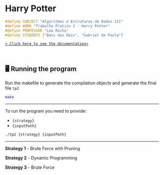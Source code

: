 # Harry Potter

```c
#define SUBJECT "Algoritmos e Estruturas de Dados III"
#define WORK "Trabalho Pŕatico 2 - Harry Potter"
#define PROFESSOR "Leo Rocha"
#define STUDENTS ["Davi dos Reis", "Gabriel de Paula"]
```

[`> Click here to see the documentation<`](./docs)

&nbsp;

## 🖥 Running the program

Run the makefile to generate the compilation objects and generate the final file `tp2`

```bash
make
```

---

To run the program you need to provide:

- `{strategy}`
- `{inputPath}`

```bash
./tp2 {strategy} {inputPath}
```

---

**Strategy 1** - Brute Force with Pruning

**Strategy 2** - Dynamic Programming

**Strategy 3** - Brute Force
